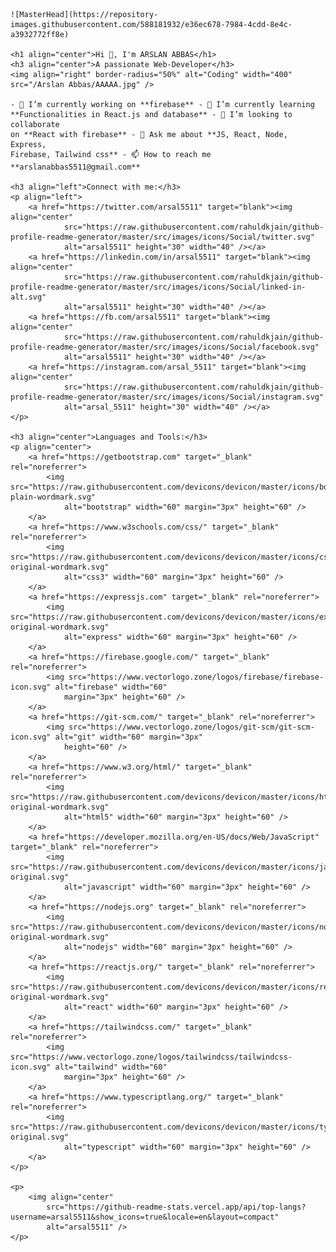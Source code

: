 
    ![MasterHead](https://repository-images.githubusercontent.com/588181932/e36ec678-7984-4cdd-8e4c-a3932772ff8e)

    <h1 align="center">Hi 👋, I'm ARSLAN ABBAS</h1>
    <h3 align="center">A passionate Web-Developer</h3>
    <img align="right" border-radius="50%" alt="Coding" width="400" src="/Arslan Abbas/AAAAA.jpg" />

    - 🔭 I’m currently working on **firebase** - 🌱 I’m currently learning
    **Functionalities in React.js and database** - 👯 I’m looking to collaborate
    on **React with firebase** - 💬 Ask me about **JS, React, Node, Express,
    Firebase, Tailwind css** - 📫 How to reach me **arslanabbas5511@gmail.com**

    <h3 align="left">Connect with me:</h3>
    <p align="left">
        <a href="https://twitter.com/arsal5511" target="blank"><img align="center"
                src="https://raw.githubusercontent.com/rahuldkjain/github-profile-readme-generator/master/src/images/icons/Social/twitter.svg"
                alt="arsal5511" height="30" width="40" /></a>
        <a href="https://linkedin.com/in/arsal5511" target="blank"><img align="center"
                src="https://raw.githubusercontent.com/rahuldkjain/github-profile-readme-generator/master/src/images/icons/Social/linked-in-alt.svg"
                alt="arsal5511" height="30" width="40" /></a>
        <a href="https://fb.com/arsal5511" target="blank"><img align="center"
                src="https://raw.githubusercontent.com/rahuldkjain/github-profile-readme-generator/master/src/images/icons/Social/facebook.svg"
                alt="arsal5511" height="30" width="40" /></a>
        <a href="https://instagram.com/arsal_5511" target="blank"><img align="center"
                src="https://raw.githubusercontent.com/rahuldkjain/github-profile-readme-generator/master/src/images/icons/Social/instagram.svg"
                alt="arsal_5511" height="30" width="40" /></a>
    </p>

    <h3 align="center">Languages and Tools:</h3>
    <p align="center">
        <a href="https://getbootstrap.com" target="_blank" rel="noreferrer">
            <img src="https://raw.githubusercontent.com/devicons/devicon/master/icons/bootstrap/bootstrap-plain-wordmark.svg"
                alt="bootstrap" width="60" margin="3px" height="60" />
        </a>
        <a href="https://www.w3schools.com/css/" target="_blank" rel="noreferrer">
            <img src="https://raw.githubusercontent.com/devicons/devicon/master/icons/css3/css3-original-wordmark.svg"
                alt="css3" width="60" margin="3px" height="60" />
        </a>
        <a href="https://expressjs.com" target="_blank" rel="noreferrer">
            <img src="https://raw.githubusercontent.com/devicons/devicon/master/icons/express/express-original-wordmark.svg"
                alt="express" width="60" margin="3px" height="60" />
        </a>
        <a href="https://firebase.google.com/" target="_blank" rel="noreferrer">
            <img src="https://www.vectorlogo.zone/logos/firebase/firebase-icon.svg" alt="firebase" width="60"
                margin="3px" height="60" />
        </a>
        <a href="https://git-scm.com/" target="_blank" rel="noreferrer">
            <img src="https://www.vectorlogo.zone/logos/git-scm/git-scm-icon.svg" alt="git" width="60" margin="3px"
                height="60" />
        </a>
        <a href="https://www.w3.org/html/" target="_blank" rel="noreferrer">
            <img src="https://raw.githubusercontent.com/devicons/devicon/master/icons/html5/html5-original-wordmark.svg"
                alt="html5" width="60" margin="3px" height="60" />
        </a>
        <a href="https://developer.mozilla.org/en-US/docs/Web/JavaScript" target="_blank" rel="noreferrer">
            <img src="https://raw.githubusercontent.com/devicons/devicon/master/icons/javascript/javascript-original.svg"
                alt="javascript" width="60" margin="3px" height="60" />
        </a>
        <a href="https://nodejs.org" target="_blank" rel="noreferrer">
            <img src="https://raw.githubusercontent.com/devicons/devicon/master/icons/nodejs/nodejs-original-wordmark.svg"
                alt="nodejs" width="60" margin="3px" height="60" />
        </a>
        <a href="https://reactjs.org/" target="_blank" rel="noreferrer">
            <img src="https://raw.githubusercontent.com/devicons/devicon/master/icons/react/react-original-wordmark.svg"
                alt="react" width="60" margin="3px" height="60" />
        </a>
        <a href="https://tailwindcss.com/" target="_blank" rel="noreferrer">
            <img src="https://www.vectorlogo.zone/logos/tailwindcss/tailwindcss-icon.svg" alt="tailwind" width="60"
                margin="3px" height="60" />
        </a>
        <a href="https://www.typescriptlang.org/" target="_blank" rel="noreferrer">
            <img src="https://raw.githubusercontent.com/devicons/devicon/master/icons/typescript/typescript-original.svg"
                alt="typescript" width="60" margin="3px" height="60" />
        </a>
    </p>

    <p>
        <img align="center"
            src="https://github-readme-stats.vercel.app/api/top-langs?username=arsal5511&show_icons=true&locale=en&layout=compact"
            alt="arsal5511" />
    </p>
